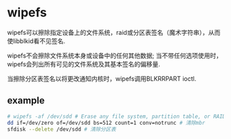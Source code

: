 # wipefs
wipefs可以擦除指定设备上的文件系统，raid或分区表签名（魔术字符串），从而使libblkid看不见签名.

wipefs不会擦除文件系统本身或设备中的任何其他数据; 
当不带任何选项使用时，wipefs会列出所有可见的文件系统及其基本签名的偏移量.

当擦除分区表签名以将更改通知内核时，wipefs调用BLKRRPART ioctl.

## example
```bash
# wipefs -af /dev/sdd # Erase any file system, partition table, or RAID signatures
dd if=/dev/zero of=/dev/sdd bs=512 count=1 conv=notrunc # 清除mbr
sfdisk --delete /dev/sdd # 清除分区表
```